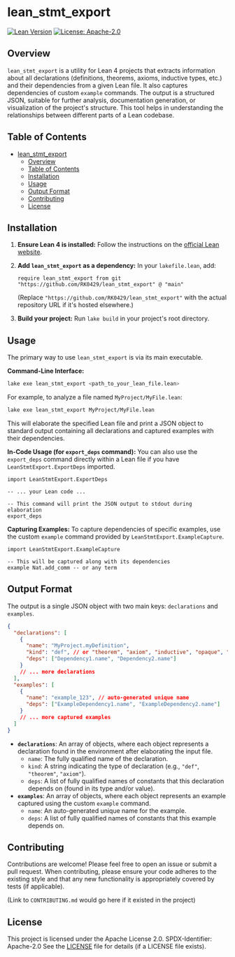 # lean_stmt_export

[![Lean Version](https://img.shields.io/badge/lean-4-blue.svg?style=flat-square)](https://leanprover.github.io/) [![License: Apache-2.0](https://img.shields.io/badge/License-Apache%202.0-blue.svg?style=flat-square)](https://opensource.org/licenses/Apache-2.0)

## Overview

`lean_stmt_export` is a utility for Lean 4 projects that extracts information about all declarations (definitions, theorems, axioms, inductive types, etc.) and their dependencies from a given Lean file. It also captures dependencies of custom `example` commands. The output is a structured JSON, suitable for further analysis, documentation generation, or visualization of the project's structure. This tool helps in understanding the relationships between different parts of a Lean codebase.

## Table of Contents

- [lean\_stmt\_export](#lean_stmt_export)
  - [Overview](#overview)
  - [Table of Contents](#table-of-contents)
  - [Installation](#installation)
  - [Usage](#usage)
  - [Output Format](#output-format)
  - [Contributing](#contributing)
  - [License](#license)

## Installation

1. **Ensure Lean 4 is installed:** Follow the instructions on the [official Lean website](https://leanprover.github.io/lean4/doc/setup.html).
2. **Add `lean_stmt_export` as a dependency:**
    In your `lakefile.lean`, add:

    ```lean
    require lean_stmt_export from git "https://github.com/RK0429/lean_stmt_export" @ "main"
    ```

    (Replace `"https://github.com/RK0429/lean_stmt_export"` with the actual repository URL if it's hosted elsewhere.)
3. **Build your project:**
    Run `lake build` in your project's root directory.

## Usage

The primary way to use `lean_stmt_export` is via its main executable.

**Command-Line Interface:**

```sh
lake exe lean_stmt_export <path_to_your_lean_file.lean>
```

For example, to analyze a file named `MyProject/MyFile.lean`:

```sh
lake exe lean_stmt_export MyProject/MyFile.lean
```

This will elaborate the specified Lean file and print a JSON object to standard output containing all declarations and captured examples with their dependencies.

**In-Code Usage (for `export_deps` command):**
You can also use the `export_deps` command directly within a Lean file if you have `LeanStmtExport.ExportDeps` imported.

```lean
import LeanStmtExport.ExportDeps

-- ... your Lean code ...

-- This command will print the JSON output to stdout during elaboration
export_deps
```

**Capturing Examples:**
To capture dependencies of specific examples, use the custom `example` command provided by `LeanStmtExport.ExampleCapture`.

```lean
import LeanStmtExport.ExampleCapture

-- This will be captured along with its dependencies
example Nat.add_comm -- or any term
```

## Output Format

The output is a single JSON object with two main keys: `declarations` and `examples`.

```json
{
  "declarations": [
    {
      "name": "MyProject.myDefinition",
      "kind": "def", // or "theorem", "axiom", "inductive", "opaque", "other"
      "deps": ["Dependency1.name", "Dependency2.name"]
    }
    // ... more declarations
  ],
  "examples": [
    {
      "name": "example_123", // auto-generated unique name
      "deps": ["ExampleDependency1.name", "ExampleDependency2.name"]
    }
    // ... more captured examples
  ]
}
```

- **`declarations`**: An array of objects, where each object represents a declaration found in the environment after elaborating the input file.
  - `name`: The fully qualified name of the declaration.
  - `kind`: A string indicating the type of declaration (e.g., `"def"`, `"theorem"`, `"axiom"`).
  - `deps`: A list of fully qualified names of constants that this declaration depends on (found in its type and/or value).
- **`examples`**: An array of objects, where each object represents an example captured using the custom `example` command.
  - `name`: An auto-generated unique name for the example.
  - `deps`: A list of fully qualified names of constants that this example depends on.

## Contributing

Contributions are welcome! Please feel free to open an issue or submit a pull request.
When contributing, please ensure your code adheres to the existing style and that any new functionality is appropriately covered by tests (if applicable).

(Link to `CONTRIBUTING.md` would go here if it existed in the project)

## License

This project is licensed under the Apache License 2.0.
SPDX-Identifier: Apache-2.0
See the [LICENSE](LICENSE) file for details (if a LICENSE file exists).

